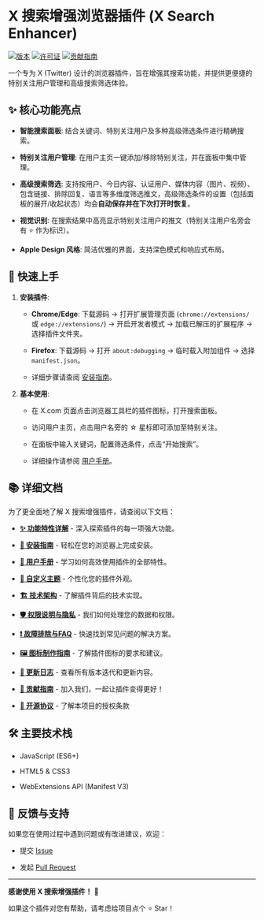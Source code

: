 # X 搜索增强浏览器插件 (X Search Enhancer)

[![版本](https://img.shields.io/badge/version-1.2.0-blue)](docs/CHANGELOG.md)
[![许可证](https://img.shields.io/badge/license-GPL--3.0-green)](LICENSE.md)
[![贡献指南](https://img.shields.io/badge/PRs-welcome-brightgreen.svg)](docs/CONTRIBUTING_GUIDE.md)

一个专为 X (Twitter) 设计的浏览器插件，旨在增强其搜索功能，并提供更便捷的特别关注用户管理和高级搜索筛选体验。

## ✨ 核心功能亮点

* **智能搜索面板**: 结合关键词、特别关注用户及多种高级筛选条件进行精确搜索。

* **特别关注用户管理**: 在用户主页一键添加/移除特别关注，并在面板中集中管理。

* **高级搜索筛选**: 支持按用户、今日内容、认证用户、媒体内容（图片、视频）、包含链接、排除回复、语言等多维度筛选推文，高级筛选条件的设置（包括面板的展开/收起状态）均会**自动保存并在下次打开时恢复**。

* **视觉识别**: 在搜索结果中高亮显示特别关注用户的推文（特别关注用户名旁会有 ⭐️ 作为标识）。

* **Apple Design 风格**: 简洁优雅的界面，支持深色模式和响应式布局。

## 🚀 快速上手

1.  **安装插件**:
    * **Chrome/Edge**: 下载源码 -> 打开扩展管理页面 (`chrome://extensions/` 或 `edge://extensions/`) -> 开启开发者模式 -> 加载已解压的扩展程序 -> 选择插件文件夹。

    * **Firefox**: 下载源码 -> 打开 `about:debugging` -> 临时载入附加组件 -> 选择 `manifest.json`。

    * 详细步骤请查阅 [安装指南](docs/INSTALLATION_GUIDE.md)。

2.  **基本使用**:
    * 在 X.com 页面点击浏览器工具栏的插件图标，打开搜索面板。

    * 访问用户主页，点击用户名旁的 ☆ 星标即可添加至特别关注。

    * 在面板中输入关键词，配置筛选条件，点击“开始搜索”。

    * 详细操作请参阅 [用户手册](docs/USAGE_GUIDE.md)。

## 📚 详细文档

为了更全面地了解 X 搜索增强插件，请查阅以下文档：

* **[✨ 功能特性详解](docs/FEATURES_DETAILED.md)** - 深入探索插件的每一项强大功能。

* **[🚀 安装指南](docs/INSTALLATION_GUIDE.md)** - 轻松在您的浏览器上完成安装。

* **[📖 用户手册](docs/USAGE_GUIDE.md)** - 学习如何高效使用插件的全部特性。

* **[🎨 自定义主题](docs/CUSTOMIZATION_GUIDE.md)** - 个性化您的插件外观。

* **[🏗️ 技术架构](docs/TECHNICAL_ARCHITECTURE.md)** - 了解插件背后的技术实现。

* **[🛡️ 权限说明与隐私](docs/PERMISSIONS_EXPLAINED.md)** - 我们如何处理您的数据和权限。

* **[❗ 故障排除与FAQ](docs/TROUBLESHOOTING.md)** - 快速找到常见问题的解决方案。

* **[🖼️ 图标制作指南](docs/ICONS_GUIDE.md)** - 了解插件图标的要求和建议。

* **[🔄 更新日志](docs/CHANGELOG.md)** - 查看所有版本迭代和更新内容。

* **[🤝 贡献指南](docs/CONTRIBUTING_GUIDE.md)** - 加入我们，一起让插件变得更好！

* **[📄 开源协议](LICENSE.md)** - 了解本项目的授权条款

## 🛠️ 主要技术栈

* JavaScript (ES6+)

* HTML5 & CSS3

* WebExtensions API (Manifest V3)

## 💬 反馈与支持

如果您在使用过程中遇到问题或有改进建议，欢迎：

* 提交 [Issue](../../issues)

* 发起 [Pull Request](../../pulls)

---

**感谢使用 X 搜索增强插件！** 🎉

如果这个插件对您有帮助，请考虑给项目点个 ⭐ Star！